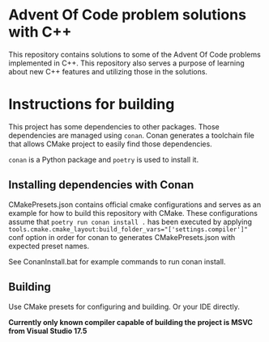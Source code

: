 # Advent Of Code problem solutions with C++

This repository contains solutions to some of the Advent Of Code problems
implemented in C++. This repository also serves a purpose of learning about new
C++ features and utilizing those in the solutions.

# Instructions for building

This project has some dependencies to other packages. Those dependencies are
managed using `conan`. Conan generates a toolchain file that allows CMake
project to easily find those dependencies.

`conan` is a Python package and `poetry` is used to install it.

## Installing dependencies with Conan

CMakePresets.json contains official cmake configurations and serves as an
example for how to build this repository with CMake. These configurations assume
that `poetry run conan install .` has been executed by applying
`tools.cmake.cmake_layout:build_folder_vars="['settings.compiler']"` conf option
in order for conan to generates CMakePresets.json with expected preset names.

See ConanInstall.bat for example commands to run conan install.

## Building

Use CMake presets for configuring and building. Or your IDE directly.

**Currently only known compiler capable of building the project is MSVC from
Visual Studio 17.5**

